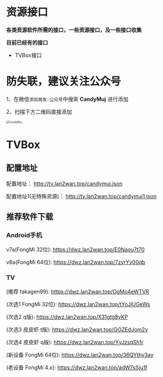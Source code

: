 # 资源接口
**各类资源软件所需的接口，一些资源接口，及一些接口收集** 

**目前已经有的接口**

* TVBox接口



# 防失联，建议关注公众号

1、在微信```添加朋友-公众号```中搜索   **CandyMuj** 进行添加

2、扫描下方二维码直接添加

<img src="https://img1.imgtp.com/2023/08/16/KGWoQwgV.png" alt="CandyMuj" style="zoom: 50%;" />

# TVBox

## 配置地址
配置地址： http://tv.lan2wan.top/candymuj.json

配置地址1(无特殊资源)： http://tv.lan2wan.top/candymuj1.json

## 推荐软件下载

### Android手机

v7a(FongMi 32位): https://dwz.lan2wan.top/E0Naou7t70

v8a(FongMi 64位): https://dwz.lan2wan.top/7zyrYy00qb

### TV

(推荐 takagen99): https://dwz.lan2wan.top/OqMo4eWTVR

(次选1 FongMi 32位): https://dwz.lan2wan.top/tYoJlUGeWs

(次选2 q版): https://dwz.lan2wan.top/X31gtg8yKP

(次选3 皮皮虾 t版): https://dwz.lan2wan.top/GOZEdJom2v

(次选4 皮皮虾 q版): https://dwz.lan2wan.top/YyJzsqSh1r

(新设备 FongMi 64位): https://dwz.lan2wan.top/36QYthy3ay

(老设备 FongMi 4.x): https://dwz.lan2wan.top/adW7sSju1f

